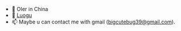 - 👋 OIer in China
- 👀 [Luogu](https://www.luogu.com.cn/user/398983)
- 📫 Maybe u can contact me with gmail (bigcutebug39@gmail.com).
<!---
BIG-CUTE-BUG/BIG-CUTE-BUG is a ✨ special ✨ repository because its `README.md` (this file) appears on your GitHub profile.
You can click the Preview link to take a look at your changes.
--->
